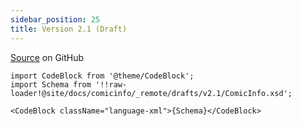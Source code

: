 ```yaml
---
sidebar_position: 25
title: Version 2.1 (Draft)
---
```


[Source](https://github.com/anansi-project/comicinfo/blob/main/drafts/v2.1/ComicInfo.xsd) on GitHub

```mdx-code-block
import CodeBlock from '@theme/CodeBlock';
import Schema from '!!raw-loader!@site/docs/comicinfo/_remote/drafts/v2.1/ComicInfo.xsd';

<CodeBlock className="language-xml">{Schema}</CodeBlock>
```